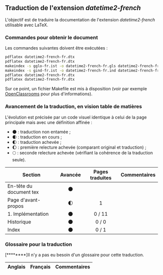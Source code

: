## Traduction de l'extension *datetime2-french*

L'objectif est de traduire la documentation de l'extension *datetime2-french* utilisable avec LaTeX. 


### Commandes pour obtenir le document

Les commandes suivantes doivent être exécutées :

```bash
pdflatex datetime2-french-fr.dtx
pdflatex datetime2-french-fr.dtx
makeindex -s gglo-fr.ist -o datetime2-french-fr.gls datetime2-french-fr.glo
makeindex -s gind-fr.ist -o datetime2-french-fr.ind datetime2-french-fr.idx
pdflatex datetime2-french-fr.dtx
pdflatex datetime2-french-fr.dtx
```

Sur ce point, un fichier Makefile est mis à disposition (voir par exemple [OpenClassrooms](https://openclassrooms.com/courses/compilez-sous-gnu-linux#/id/r-1130480) pour plus d'informations).


### Avancement de la traduction, en vision table de matières

L'évolution est précisée par un code visuel identique à celui de la page principale mais avec une définition affinée :

- :new_moon: : traduction non entamée ;
- :waxing_crescent_moon: : traduction en cours ;
- :first_quarter_moon: : traduction achevée ;
- :waxing_gibbous_moon: : première relecture achevée (comparant original et traduction) ; 
- :full_moon: : seconde relecture achevée (vérifiant la cohérence de la traduction seule).

Section                       | Avancée                | Pages traduites | Commentaires 
----------------------------- | :--------------------: | :-------------: | -------------------------
En-tête du document tex       | :new_moon:             |                 |
Page d'avant-propos           | :first_quarter_moon:   | 1               | 
1. Implémentation             | :new_moon:             | 0 / 11          |
Historique                    | :new_moon:             | 0 / 0           |
Index                         | :new_moon:             | 0 / 1           |


### Glossaire pour la traduction

[********]Il n'y a pas eu besoin d'un glossaire pour cette traduction.

Anglais                | Français                                       | Commentaires 
---------------------- | ---------------------------------------------- | -------------------------------
